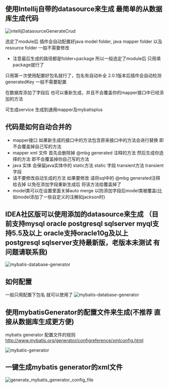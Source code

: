 ## 使用Intellij自带的datasource来生成 最简单的从数据库生成代码

![intellijDatasourceGenerateCrud](https://gitee.com/gejun123456/MyBatisCodeHelper-Pro/raw/master/screenshots/databaseCrud.gif)

选定了module后 插件会自动配置好java model folder, java mapper folder 以及 resource folder 一般不需要修改

* 注意最后生成的路径都是folder+package  所以一般选定了module后 只用填package就行了

只用第一次使用配置好包名就行了，包名有自动补全 2.0.1版本后插件会自动检测 generatedKey 一般不需要配置

在数据库添加了字段后 也可以重新生成，并且不会覆盖你的mapper接口中已经添加的方法

可生成service 生成到通用mapper及mybatisplus

## 代码是如何自动合并的
- mapper接口 如果新生成的接口中的方法包含原来接口中的方法会进行替换 即不会覆盖掉自己写的方法
- mapper xml 文件 首先会删除掉 @mbg generated 注释的方法 然后生成你选择的方法  即不会覆盖掉你自己写的方法
- java 实体 会保留java实体中的 static方法 static 字段 transient方法 transient字段
- 请不要修改自动生成的方法 如果要修改 请将sql中的 @mbg generated注释给去掉 以免在添加字段重新生成后 将该方法给覆盖掉了
- model类可以在设置里面关掉auto merge 以防添加字段后model类被覆盖(比如model添加了一些自定义的注解如jackson时)

## IDEA社区版可以使用添加的datasource来生成 （目前支持mysql oracle postgresql sqlserver  myql支持5.5及以上  oracle支持oracle10g及以上 postgresql sqlserver支持最新版，老版本未测试 有问题请联系我) 

![mybatis-database-generator](https://gitee.com/gejun123456/MyBatisCodeHelper-Pro/raw/master/screenshots/configDatabaseToUseMybatisGenerator.gif)

## 如何配置

一般只用配置下包名 就可以使用了
![mybatis-database-generator](https://gitee.com/gejun123456/MyBatisCodeHelper-Pro/raw/master/screenshots/DatabaseGenerateSetting.png)

## 使用mybatisGenerator的配置文件来生成(不推荐 直接从数据库生成更方便)

 mybatis generator 配置文件的规则   
  http://www.mybatis.org/generator/configreference/xmlconfig.html

![mybatis-generator](https://gitee.com/gejun123456/MyBatisCodeHelper-Pro/raw/master/screenshots/2017_08_06_mybatis_generator.gif)
    
## 一键生成mybatis generator的xml文件

![generate_mybatis_generator_config_file](https://gitee.com/gejun123456/MyBatisCodeHelper-Pro/raw/master/screenshots/generate_mybatis_generator_config_file.gif)
